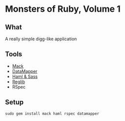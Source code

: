 # Monsters of Ruby, Volume 1

## What
A really simple digg-like application


## Tools
- [Mack](http://www.mackframework.com/)
- [DataMapper](http://datamapper.org/)
- [Haml & Sass](http://haml.hamptoncatlin.com/)
- [Reglib](http://code.google.com/p/reglib/)
- RSpec


## Setup

    sudo gem install mack haml rspec datamapper
